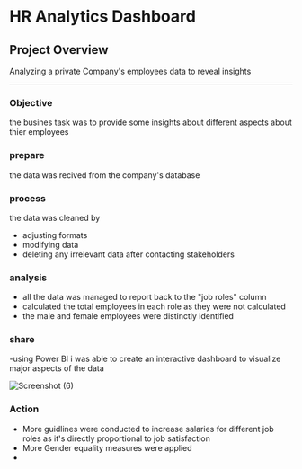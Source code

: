 # HR Analytics Dashboard
## Project Overview

Analyzing a private Company's employees data to reveal insights

---

### Objective 

the busines task was to provide some insights about different aspects about thier employees

### prepare

the data was recived from the company's database

### process

the data was cleaned by 

- adjusting formats
- modifying data
- deleting any irrelevant data after contacting stakeholders

### analysis

  - all the data was managed to report back to the "job roles" column
  - calculated the total employees in each role as they were not calculated
  - the male and female employees were distinctly identified

 ### share

 -using Power BI i was able to create an interactive dashboard to visualize major aspects of the data

 ![Screenshot (6)](https://github.com/AbdelrahmanHemdan17/HR-Analytics-Dashboard/assets/161534505/13567538-534b-48d9-a3b2-0233bad277c9)

 ### Action 

 - More guidlines were conducted to increase salaries for different job roles as it's directly proportional to job satisfaction
 - More Gender equality measures were applied
 - 
